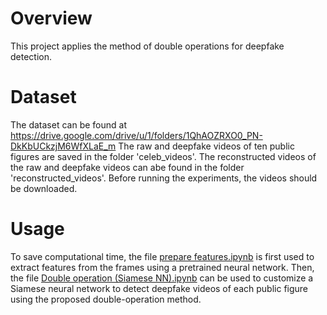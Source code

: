 # Overview
This project applies the method of double operations for deepfake detection.

# Dataset
The dataset can be found at https://drive.google.com/drive/u/1/folders/1QhAOZRXO0_PN-DkKbUCkzjM6WfXLaE_m
The raw and deepfake videos of ten public figures are saved in the folder 'celeb_videos'.
The reconstructed videos of the raw and deepfake videos can abe found in the folder 'reconstructed_videos'.
Before running the experiments, the videos should be downloaded.

# Usage
To save computational time, the file [prepare features.ipynb](https://github.com/sevprinc/DF/blob/main/notebook/prepare%20features.ipynb) is first used to extract features from the frames using a pretrained neural network.
Then, the file [Double operation (Siamese NN).ipynb](https://github.com/sevprinc/DF/blob/main/notebook/Double%20operation%20(Siamese%20NN).ipynb) can be used to customize a Siamese neural network to detect deepfake videos of each public figure using the proposed double-operation method.


